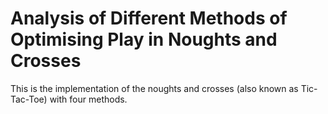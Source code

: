 # Analysis of Different Methods of Optimising Play in Noughts and Crosses
This is the implementation of the noughts and crosses (also known as Tic-Tac-Toe) with four methods.
